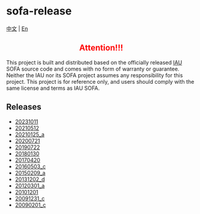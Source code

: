 # sofa-release
[中文](./README-zh.md) | [En](./README.md)
<div>
    <h2 align="center" style="color: red;">Attention!!!</h2>
    <p>This project is built and distributed based on the officially released <span><a href="http://www.iausofa.org/">IAU</a></span> SOFA source code and comes with no form of warranty or guarantee. Neither the IAU nor its SOFA project assumes any responsibility for this project. This project is for reference only, and users should comply with the same license and terms as IAU SOFA.</p>
</div>

## Releases
- [20231011](https://github.com/astro-cn/sofa-release/releases/tag/20231011)
- [20210512](https://github.com/astro-cn/sofa-release/releases/tag/20210512)
- [20210125_a](https://github.com/astro-cn/sofa-release/releases/tag/20210125_a)
- [20200721](https://github.com/astro-cn/sofa-release/releases/tag/20200721)
- [20190722](https://github.com/astro-cn/sofa-release/releases/tag/20190722)
- [20180130](https://github.com/astro-cn/sofa-release/releases/tag/20180130)
- [20170420](https://github.com/astro-cn/sofa-release/releases/tag/20170420)
- [20160503_c](https://github.com/astro-cn/sofa-release/releases/tag/20160503_c)
- [20150209_a](https://github.com/astro-cn/sofa-release/releases/tag/20150209_a)
- [20131202_d](https://github.com/astro-cn/sofa-release/releases/tag/20131202_d)
- [20120301_a](https://github.com/astro-cn/sofa-release/releases/tag/20120301_a)
- [20101201](https://github.com/astro-cn/sofa-release/releases/tag/20101201)
- [20091231_c](https://github.com/astro-cn/sofa-release/releases/tag/20091231_c)
- [20090201_c](https://github.com/astro-cn/sofa-release/releases/tag/20090201_c)